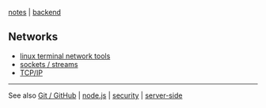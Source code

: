 [notes](../index.md) | [backend](../backend.md)

## Networks
- [linux terminal network tools](../linux/network.md)
- [sockets / streams](sockets-streams.md)
- [TCP/IP](TCP-IP.md)

---

See also [Git / GitHub](../git-github.md)
 | [node.js](../javascript/node.md)
 | [security](../security/index.md) | [server-side](../server-side.md)
